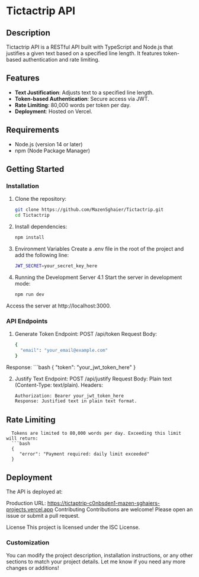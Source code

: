 # Tictactrip API

## Description

Tictactrip API is a RESTful API built with TypeScript and Node.js that justifies a given text based on a specified line length. It features token-based authentication and rate limiting.

## Features

- **Text Justification**: Adjusts text to a specified line length.
- **Token-based Authentication**: Secure access via JWT.
- **Rate Limiting**: 80,000 words per token per day.
- **Deployment**: Hosted on Vercel.

## Requirements

- Node.js (version 14 or later)
- npm (Node Package Manager)

## Getting Started

### Installation

1. Clone the repository:
   ```bash
   git clone https://github.com/MazenSghaier/Tictactrip.git
   cd Tictactrip
2. Install dependencies:
   ```bash
   npm install
3. Environment Variables
Create a .env file in the root of the project and add the following line:
   ```bash
   JWT_SECRET=your_secret_key_here
4. Running the Development Server
   4.1 Start the server in development mode:
      ```bash
      npm run dev
Access the server at http://localhost:3000.

### API Endpoints
   1. Generate Token
   Endpoint: POST /api/token
      Request Body:
         ```bash
         {
           "email": "your_email@example.com"
         }
   Response:
      ```bash 
         {
          "token": "your_jwt_token_here"
         }
         
   2. Justify Text
   Endpoint: POST /api/justify
   Request Body: Plain text (Content-Type: text/plain).
   Headers:
      ```bash
      Authorization: Bearer your_jwt_token_here
      Response: Justified text in plain text format.

## Rate Limiting
      Tokens are limited to 80,000 words per day. Exceeding this limit will return:
      ```bash
      {
         "error": "Payment required: daily limit exceeded"
      }

## Deployment
The API is deployed at:

Production URL: https://tictaptrip-c0nbsden1-mazen-sghaiers-projects.vercel.app
Contributing
Contributions are welcome! Please open an issue or submit a pull request.

License
This project is licensed under the ISC License.

### Customization

You can modify the project description, installation instructions, or any other sections to match your project details. Let me know if you need any more changes or additions!
